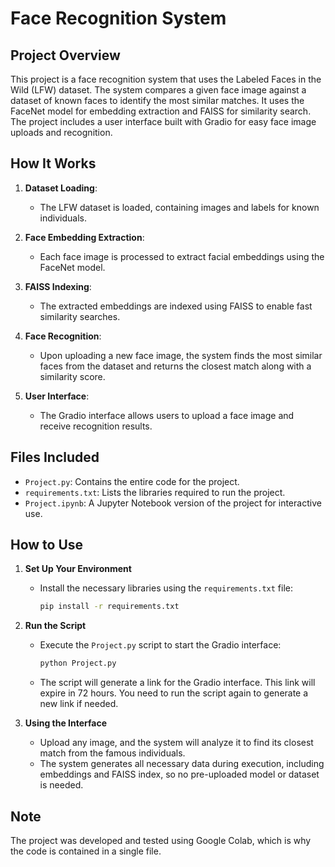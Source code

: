 # Face Recognition System

## Project Overview

This project is a face recognition system that uses the Labeled Faces in the Wild (LFW) dataset. The system compares a given face image against a dataset of known faces to identify the most similar matches. It uses the FaceNet model for embedding extraction and FAISS for similarity search. The project includes a user interface built with Gradio for easy face image uploads and recognition.

## How It Works

1. **Dataset Loading**:
   - The LFW dataset is loaded, containing images and labels for known individuals.

2. **Face Embedding Extraction**:
   - Each face image is processed to extract facial embeddings using the FaceNet model.

3. **FAISS Indexing**:
   - The extracted embeddings are indexed using FAISS to enable fast similarity searches.

4. **Face Recognition**:
   - Upon uploading a new face image, the system finds the most similar faces from the dataset and returns the closest match along with a similarity score.

5. **User Interface**:
   - The Gradio interface allows users to upload a face image and receive recognition results.


## Files Included
- `Project.py`: Contains the entire code for the project.
- `requirements.txt`: Lists the libraries required to run the project.
- `Project.ipynb`: A Jupyter Notebook version of the project for interactive use.

## How to Use
1. **Set Up Your Environment**
   - Install the necessary libraries using the `requirements.txt` file:
     ```bash
     pip install -r requirements.txt
     ```

2. **Run the Script**
   - Execute the `Project.py` script to start the Gradio interface:
     ```bash
     python Project.py
     ```
   - The script will generate a link for the Gradio interface. This link will expire in 72 hours. You need to run the script again to generate a new link if needed.

3. **Using the Interface**
   - Upload any image, and the system will analyze it to find its closest match from the famous individuals. 
   - The system generates all necessary data during execution, including embeddings and FAISS index, so no pre-uploaded model or dataset is needed.

## Note
The project was developed and tested using Google Colab, which is why the code is contained in a single file. 







